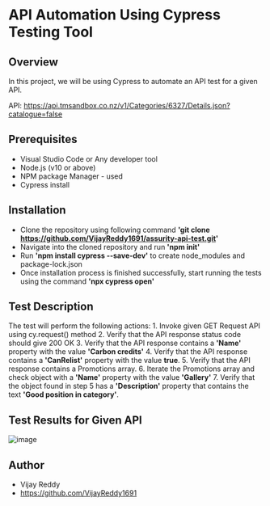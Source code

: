
# API Automation Using Cypress Testing Tool

## Overview

 In this project, we will be using Cypress to automate an API test for a given API.
 
 API: https://api.tmsandbox.co.nz/v1/Categories/6327/Details.json?catalogue=false

## Prerequisites
- Visual Studio Code or Any developer tool
- Node.js (v10 or above)
- NPM package Manager - used 
- Cypress install

## Installation
- Clone the repository using following command 
     **'git clone https://github.com/VijayReddy1691/assurity-api-test.git'**
- Navigate into the cloned repository and run **'npm init'**
- Run **'npm install cypress --save-dev'** to create node_modules and package-lock.json
- Once installation process is finished successfully, start running the tests using the command **'npx cypress open'**

## Test Description

The test will perform the following actions:
    1. Invoke given GET Request API using cy.request() method
    2. Verify that the API response status code should give 200 OK
    3. Verify that the API response contains a **'Name'** property with the value **'Carbon credits'**
    4. Verify that the API response contains a **'CanRelist'** property with the value **true**.
    5. Verify that the API response contains a Promotions array.
    6. Iterate the Promotions array and check object with a **'Name'** property with the value **'Gallery'**
    7. Verify that the object found in step 5 has a **'Description'** property that contains the text **'Good position in category'**.

## Test Results for Given API

![image](https://user-images.githubusercontent.com/129804885/229696627-1724794b-141d-4af6-9e44-407b9032fce6.png)

## Author
- Vijay Reddy
- https://github.com/VijayReddy1691


